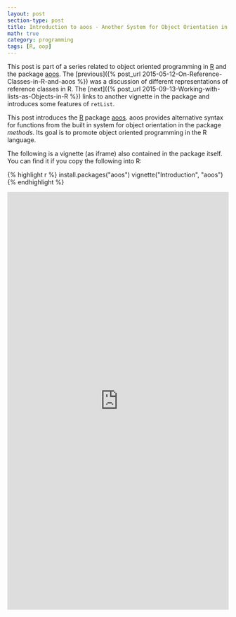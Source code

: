 ```yaml
---
layout: post
section-type: post
title: Introduction to aoos - Another System for Object Orientation in R
math: true
category: programming
tags: [R, oop]
---
```


This post is part of a series related to object oriented programming
in [R](https://cran.r-project.org/) and the package
[aoos](https://cran.r-project.org/package=aoos). The [previous]({% post_url 2015-05-12-On-Reference-Classes-in-R-and-aoos %}) was a discussion of different representations of reference classes in R. The [next]({% post_url 2015-09-13-Working-with-lists-as-Objects-in-R %}) links to another vignette in the package and introduces some features of `retList`.

This post introduces the [R](https://cran.r-project.org/) package [aoos](https://cran.r-project.org/package=aoos). aoos provides alternative syntax for functions from the built in system for object orientation in the package *methods*. Its goal is to promote object oriented programming in the R language.

The following is a vignette (as iframe) also contained in the package itself. You can find it if you copy the following into R:


{% highlight r %}
install.packages("aoos")
vignette("Introduction", "aoos")
{% endhighlight %}

<iframe width='100%' height='950' src="https://wahani.github.io/aoos/vignettes/Introduction.html" frameborder="0" allowfullscreen></iframe>

